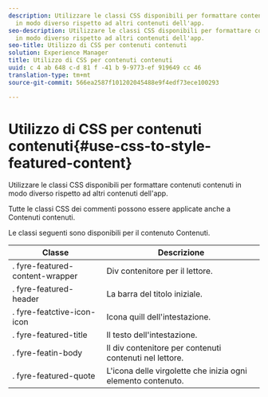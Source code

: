```yaml
---
description: Utilizzare le classi CSS disponibili per formattare contenuti contenuti
  in modo diverso rispetto ad altri contenuti dell'app.
seo-description: Utilizzare le classi CSS disponibili per formattare contenuti contenuti
  in modo diverso rispetto ad altri contenuti dell'app.
seo-title: Utilizzo di CSS per contenuti contenuti
solution: Experience Manager
title: Utilizzo di CSS per contenuti contenuti
uuid: c 4 ab 648 c-d 81 f -41 b 9-9773-ef 919649 cc 46
translation-type: tm+mt
source-git-commit: 566ea2587f101202045488e9f4edf73ece100293

---
```



# Utilizzo di CSS per contenuti contenuti{#use-css-to-style-featured-content}

Utilizzare le classi CSS disponibili per formattare contenuti contenuti in modo diverso rispetto ad altri contenuti dell'app.

Tutte le classi CSS dei commenti possono essere applicate anche a Contenuti contenuti.

Le classi seguenti sono disponibili per il contenuto Contenuti.

| Classe | Descrizione |
|---|---|
| . fyre-featured-content-wrapper | Div contenitore per il lettore. |
| . fyre-featured-header | La barra del titolo iniziale. |
| . fyre-featctive-icon-icon | Icona quill dell'intestazione. |
| . fyre-featured-title | Il testo dell'intestazione. |
| . fyre-featin-body | Il div contenitore per contenuti contenuti nel lettore. |
| . fyre-featured-quote | L'icona delle virgolette che inizia ogni elemento contenuto. |

